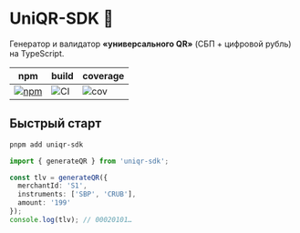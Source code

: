 # UniQR-SDK 🚀  
Генератор и валидатор **«универсального QR»** (СБП + цифровой рубль) на TypeScript.

| npm | build | coverage |
|-----|-------|----------|
| [![npm](https://img.shields.io/npm/v/uniqr-sdk)](https://npmjs.com/uniqr-sdk) | ![CI](https://github.com/ВАШ_ЮЗЕР/uniqr-sdk/actions/workflows/ci.yml/badge.svg) | ![cov](./badges/coverage.svg) |

## Быстрый старт

```bash
pnpm add uniqr-sdk
```

```ts
import { generateQR } from 'uniqr-sdk';

const tlv = generateQR({
  merchantId: 'S1',
  instruments: ['SBP', 'CRUB'],
  amount: '199'
});
console.log(tlv); // 00020101…
```
